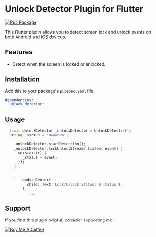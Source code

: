 # Unlock Detector Plugin for Flutter

[![Pub Package](https://img.shields.io/pub/v/unlock_detector.svg)](https://pub.dev/packages/unlock_detector)

This Flutter plugin allows you to detect screen lock and unlock events on both Android and iOS devices.

## Features

- Detect when the screen is locked or unlocked.

## Installation

Add this to your package's `pubspec.yaml` file:

```yaml
dependencies:
  unlock_detector:
```

## Usage

```dart
  final UnlockDetector _unlockDetector = UnlockDetector();
  String _status = 'Unknown';

    _unlockDetector.startDetection();
    _unlockDetector.lockUnlockStream?.listen((event) {
      setState(() {
        _status = event;
      });
    });

    ...
        body: Center(
          child: Text('Lock/Unlock Status: $_status'),
        ),
           ...

```

## Support

If you find this plugin helpful, consider supporting me:

[![Buy Me A Coffee](https://www.buymeacoffee.com/assets/img/guidelines/download-assets-sm-1.svg)](https://buymeacoffee.com/is10vmust)
